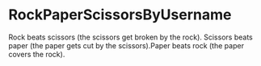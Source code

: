 # RockPaperScissorsByUsername
Rock beats scissors (the scissors get broken by the rock). Scissors beats paper (the paper gets cut by the scissors).Paper beats rock (the paper covers the rock).
